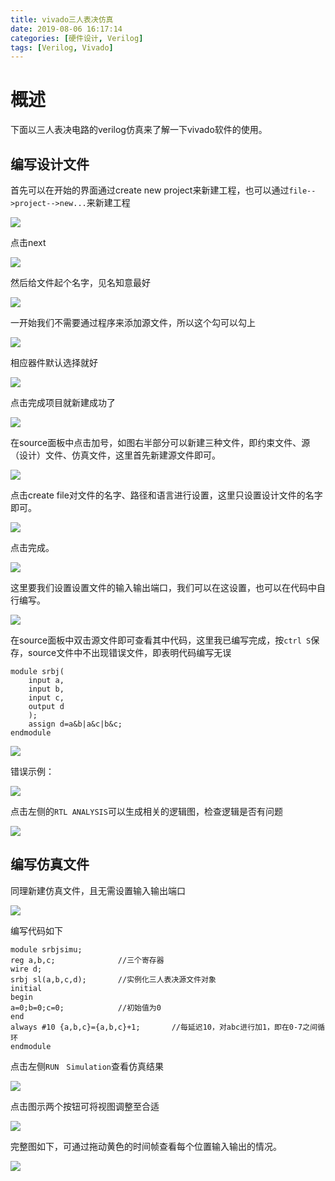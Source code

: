 ```yaml
---
title: vivado三人表决仿真
date: 2019-08-06 16:17:14
categories: [硬件设计, Verilog]
tags: [Verilog, Vivado]
---
```


# 概述

下面以三人表决电路的verilog仿真来了解一下vivado软件的使用。

<!--more-->

## 编写设计文件

首先可以在开始的界面通过create new project来新建工程，也可以通过`file-->project-->new...`来新建工程

![](/images/vivado三人表决仿真/1.png)

点击next

![](/images/vivado三人表决仿真/2.png)

然后给文件起个名字，见名知意最好

![](/images/vivado三人表决仿真/3.png)

一开始我们不需要通过程序来添加源文件，所以这个勾可以勾上

![](/images/vivado三人表决仿真/4.png)

相应器件默认选择就好

![](/images/vivado三人表决仿真/5.png)

点击完成项目就新建成功了

![](/images/vivado三人表决仿真/6.png)

在source面板中点击加号，如图右半部分可以新建三种文件，即约束文件、源（设计）文件、仿真文件，这里首先新建源文件即可。

![](/images/vivado三人表决仿真/8.png)

点击create file对文件的名字、路径和语言进行设置，这里只设置设计文件的名字即可。

![](/images/vivado三人表决仿真/9.png)

点击完成。

![](/images/vivado三人表决仿真/10.png)

这里要我们设置设置文件的输入输出端口，我们可以在这设置，也可以在代码中自行编写。

![](/images/vivado三人表决仿真/11.png)

在source面板中双击源文件即可查看其中代码，这里我已编写完成，按`ctrl S`保存，source文件中不出现错误文件，即表明代码编写无误

```
module srbj(
    input a,
    input b,
    input c,
    output d
    );
    assign d=a&b|a&c|b&c;
endmodule
```

![](/images/vivado三人表决仿真/12.png)

错误示例：

![](/images/vivado三人表决仿真/13.png)

点击左侧的`RTL ANALYSIS`可以生成相关的逻辑图，检查逻辑是否有问题

![](/images/vivado三人表决仿真/15.png)

## 编写仿真文件

同理新建仿真文件，且无需设置输入输出端口

![](/images/vivado三人表决仿真/14.png)

编写代码如下

```
module srbjsimu;
reg a,b,c;				//三个寄存器
wire d;
srbj sl(a,b,c,d);		//实例化三人表决源文件对象
initial
begin
a=0;b=0;c=0;			//初始值为0
end
always #10 {a,b,c}={a,b,c}+1;		//每延迟10，对abc进行加1，即在0-7之间循环
endmodule
```

点击左侧`RUN　Simulation`查看仿真结果

![](/images/vivado三人表决仿真/16.png)

点击图示两个按钮可将视图调整至合适

![](/images/vivado三人表决仿真/17.png)

完整图如下，可通过拖动黄色的时间帧查看每个位置输入输出的情况。

![](/images/vivado三人表决仿真/18.png)
